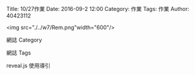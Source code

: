 Title: 10/27作業
Date: 2016-09-2 12:00
Category: 作業
Tags: 作業
Author: 40423112

<img src="./../w7/Rem.png"width="600"/>

<!-- PELICAN_END_SUMMARY -->

網誌 Category

網誌 Tags

reveal.js 使用導引
